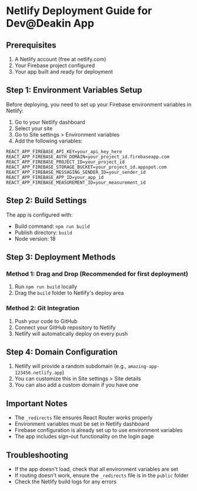 # Netlify Deployment Guide for Dev@Deakin App

## Prerequisites
1. A Netlify account (free at netlify.com)
2. Your Firebase project configured
3. Your app built and ready for deployment

## Step 1: Environment Variables Setup
Before deploying, you need to set up your Firebase environment variables in Netlify:

1. Go to your Netlify dashboard
2. Select your site
3. Go to Site settings > Environment variables
4. Add the following variables:

```
REACT_APP_FIREBASE_API_KEY=your_api_key_here
REACT_APP_FIREBASE_AUTH_DOMAIN=your_project_id.firebaseapp.com
REACT_APP_FIREBASE_PROJECT_ID=your_project_id
REACT_APP_FIREBASE_STORAGE_BUCKET=your_project_id.appspot.com
REACT_APP_FIREBASE_MESSAGING_SENDER_ID=your_sender_id
REACT_APP_FIREBASE_APP_ID=your_app_id
REACT_APP_FIREBASE_MEASUREMENT_ID=your_measurement_id
```

## Step 2: Build Settings
The app is configured with:
- Build command: `npm run build`
- Publish directory: `build`
- Node version: 18

## Step 3: Deployment Methods

### Method 1: Drag and Drop (Recommended for first deployment)
1. Run `npm run build` locally
2. Drag the `build` folder to Netlify's deploy area

### Method 2: Git Integration
1. Push your code to GitHub
2. Connect your GitHub repository to Netlify
3. Netlify will automatically deploy on every push

## Step 4: Domain Configuration
1. Netlify will provide a random subdomain (e.g., `amazing-app-123456.netlify.app`)
2. You can customize this in Site settings > Site details
3. You can also add a custom domain if you have one

## Important Notes
- The `_redirects` file ensures React Router works properly
- Environment variables must be set in Netlify dashboard
- Firebase configuration is already set up to use environment variables
- The app includes sign-out functionality on the login page

## Troubleshooting
- If the app doesn't load, check that all environment variables are set
- If routing doesn't work, ensure the `_redirects` file is in the `public` folder
- Check the Netlify build logs for any errors
